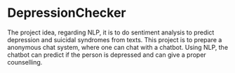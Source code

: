 # DepressionChecker
 The project idea, regarding NLP, it is to do sentiment analysis to predict depression and suicidal syndromes from texts.  This project is to prepare a anonymous chat system, where one can chat with a chatbot. Using NLP, the chatbot can predict if the person is depressed and can give a proper counselling. 

